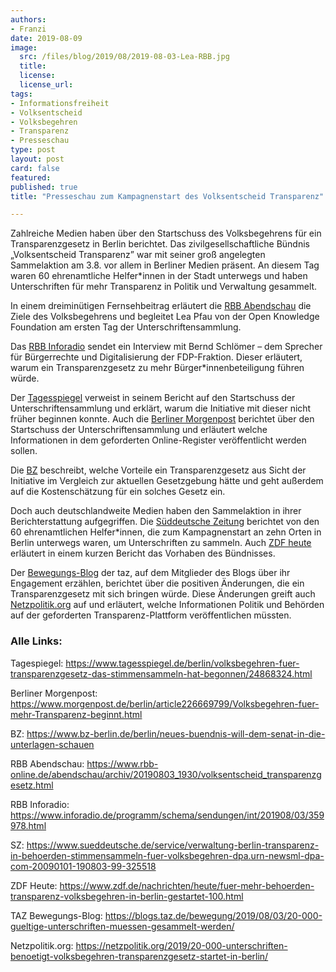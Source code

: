 ```yaml
---
authors:
- Franzi
date: 2019-08-09
image:
  src: /files/blog/2019/08/2019-08-03-Lea-RBB.jpg
  title:
  license:
  license_url:
tags:
- Informationsfreiheit
- Volksentscheid
- Volksbegehren
- Transparenz
- Presseschau
type: post
layout: post
card: false
featured: 
published: true
title: "Presseschau zum Kampagnenstart des Volksentscheid Transparenz"

---
```


Zahlreiche Medien haben über den Startschuss des Volksbegehrens für ein Transparenzgesetz in Berlin berichtet. Das zivilgesellschaftliche Bündnis „Volksentscheid Transparenz” war mit seiner groß angelegten Sammelaktion am 3.8. vor allem in Berliner Medien präsent. An diesem Tag waren 60 ehrenamtliche Helfer*innen in der Stadt unterwegs und haben Unterschriften für mehr Transparenz in Politik und Verwaltung gesammelt.


In einem dreiminütigen Fernsehbeitrag erläutert die [RBB Abendschau](https://www.rbb-online.de/abendschau/archiv/20190803_1930/volksentscheid_transparenzgesetz.html) die Ziele des Volksbegehrens und begleitet Lea Pfau von der Open Knowledge Foundation am ersten Tag der Unterschriftensammlung. 


Das [RBB Inforadio](https://www.inforadio.de/programm/schema/sendungen/int/201908/03/359978.html) sendet ein Interview mit Bernd Schlömer – dem Sprecher für Bürgerrechte und Digitalisierung der FDP-Fraktion. Dieser erläutert, warum ein Transparenzgesetz zu mehr Bürger*innenbeteiligung führen würde.


Der [Tagesspiegel](https://www.tagesspiegel.de/berlin/volksbegehren-fuer-transparenzgesetz-das-stimmensammeln-hat-begonnen/24868324.html) verweist in seinem Bericht auf den Startschuss der Unterschriftensammlung und erklärt, warum die Initiative mit dieser nicht früher beginnen konnte. Auch die [Berliner Morgenpost](https://www.morgenpost.de/berlin/article226669799/Volksbegehren-fuer-mehr-Transparenz-beginnt.html) berichtet über den Startschuss der Unterschriftensammlung und erläutert welche Informationen in dem geforderten Online-Register veröffentlicht werden sollen.  


Die [BZ](https://www.bz-berlin.de/berlin/neues-buendnis-will-dem-senat-in-die-unterlagen-schauen) beschreibt, welche Vorteile ein Transparenzgesetz aus Sicht der Initiative im Vergleich zur aktuellen Gesetzgebung hätte und geht außerdem auf die Kostenschätzung für ein solches Gesetz ein. 


Doch auch deutschlandweite Medien haben den Sammelaktion in ihrer Berichterstattung aufgegriffen. Die [Süddeutsche Zeitung](https://www.sueddeutsche.de/service/verwaltung-berlin-transparenz-in-behoerden-stimmensammeln-fuer-volksbegehren-dpa.urn-newsml-dpa-com-20090101-190803-99-325518) berichtet von den 60 ehrenamtlichen Helfer*innen, die zum Kampagnenstart an zehn Orten in Berlin unterwegs waren, um Unterschriften zu sammeln. Auch [ZDF heute](https://www.zdf.de/nachrichten/heute/fuer-mehr-behoerden-transparenz-volksbegehren-in-berlin-gestartet-100.html) erläutert in einem kurzen Bericht das Vorhaben des Bündnisses. 


Der [Bewegungs-Blog](https://blogs.taz.de/bewegung/2019/08/03/20-000-gueltige-unterschriften-muessen-gesammelt-werden/) der taz, auf dem Mitglieder des Blogs über ihr Engagement erzählen, berichtet über die positiven Änderungen, die ein Transparenzgesetz mit sich bringen würde. Diese Änderungen greift auch [Netzpolitik.org](https://netzpolitik.org/2019/20-000-unterschriften-benoetigt-volksbegehren-transparenzgesetz-startet-in-berlin/) auf und erläutert, welche Informationen Politik und Behörden auf der geforderten Transparenz-Plattform veröffentlichen müssten. 


### Alle Links: 

Tagespiegel: https://www.tagesspiegel.de/berlin/volksbegehren-fuer-transparenzgesetz-das-stimmensammeln-hat-begonnen/24868324.html

Berliner Morgenpost: https://www.morgenpost.de/berlin/article226669799/Volksbegehren-fuer-mehr-Transparenz-beginnt.html 

BZ: https://www.bz-berlin.de/berlin/neues-buendnis-will-dem-senat-in-die-unterlagen-schauen

RBB Abendschau: https://www.rbb-online.de/abendschau/archiv/20190803_1930/volksentscheid_transparenzgesetz.html

RBB Inforadio: https://www.inforadio.de/programm/schema/sendungen/int/201908/03/359978.html 

SZ: https://www.sueddeutsche.de/service/verwaltung-berlin-transparenz-in-behoerden-stimmensammeln-fuer-volksbegehren-dpa.urn-newsml-dpa-com-20090101-190803-99-325518 

ZDF Heute: https://www.zdf.de/nachrichten/heute/fuer-mehr-behoerden-transparenz-volksbegehren-in-berlin-gestartet-100.html 

TAZ Bewegungs-Blog: https://blogs.taz.de/bewegung/2019/08/03/20-000-gueltige-unterschriften-muessen-gesammelt-werden/

Netzpolitik.org: https://netzpolitik.org/2019/20-000-unterschriften-benoetigt-volksbegehren-transparenzgesetz-startet-in-berlin/ 
